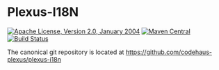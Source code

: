 Plexus-I18N
===============

[![Apache License, Version 2.0, January 2004](https://img.shields.io/github/license/codehaus-plexus/plexus-i18n.svg?label=License)](http://www.apache.org/licenses/)
[![Maven Central](https://img.shields.io/maven-central/v/org.codehaus.plexus/plexus-i18n.svg?label=Maven%20Central)](http://search.maven.org/#search%7Cga%7C1%7Cg%3A%22org.codehaus.plexus%22%20a%3A%22plexus-i18n%22)
[![Build Status](https://travis-ci.org/codehaus-plexus/plexus-i18n.svg?branch=master)](https://travis-ci.org/codehaus-plexus/plexus-i18n)

The canonical git repository is located at https://github.com/codehaus-plexus/plexus-i18n
